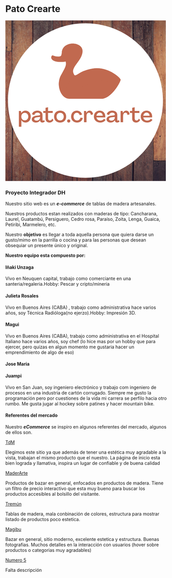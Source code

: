 # Pato Crearte

![Logo](/design/20220131_094326_0000.png)

### Proyecto Integrador DH

Nuestro sitio web es un **_e-commerce_** de tablas de madera artesanales.

Nuestros productos estan realizados con maderas de tipo: Cancharana, Laurel, Guatambú, Persiguero, Cedro rosa, Paraíso, Zoita, Lenga, Guaica, Petiribi, Marmelero, etc.

Nuestro **objetivo** es llegar a toda aquella persona que quiera darse un gusto/mimo en la parrilla o cocina y para las personas que desean obsequiar un presente único y original.

**Nuestro equipo esta compuesto por:**

#### Iñaki Unzaga

Vivo en Neuquen capital, trabajo como comerciante en una santeria/regaleria.Hobby: Pescar y cripto/mineria

#### Julieta Rosales

Vivo en Buenos Aires (CABA) , trabajo como administrativa hace varios años, soy Técnica Radióloga(no ejerzo).Hobby: Impresión 3D.

#### Magui

Vivo en Buenos Aires (CABA), trabajo como administrativa en el Hospital Italiano hace varios años, soy chef (lo hice mas por un hobby que para ejercer, pero quizas en algun momento me gustaria hacer un emprendimiento de algo de eso)

#### Jose Maria

#### Juampi

Vivo en San Juan, soy ingeniero electrónico y trabajo com ingeniero de procesos en una industria de cartón corrugado. Siempre me gusto la programación pero por cuestiones de la vida mi carrera se perfilo hacia otro rumbo. Me gusta jugar al hockey sobre patines y hacer mountain bike.

#### Referentes del mercado

Nuestro **_eCommerce_** se inspiro en algunos referentes del mercado, algunos de ellos son.

[TdM](https://www.tablasdemadera.com.ar/)

Elegimos este sitio ya que además de tener una estética muy agradable a la vista, trabajan el mismo producto que el nuestro.
La página de inicio esta bien lograda y llamativa, inspira un lugar de confiable y de buena calidad

[MaderArte](https://maderarteinargentina.com.ar/)

Productos de bazar en general, enfocados en productos de madera.
Tiene un filtro de precio interactivo que esta muy bueno para buscar los productos accesibles al bolsillo del visitante.

[Tremún](https://www.tremunweb.com.ar/granfuego/tablasdemadera/)

Tablas de madera, mala conbinación de colores, estructura para mostrar listado de productos poco estetica.

[Magibu](https://tiendamabigu.com.ar/?gclid=EAIaIQobChMIhsX-h8iZ9gIVjA-RCh2v0AznEAAYAiAAEgJWZ_D_BwE)

Bazar en general, sitio moderno, excelente estetica y estructura. Buenas fotografias. Muchos detalles en la interacción con usuarios (hover sobre productos o categorias muy agradables)

[Numero 5](#)

Falta descripción

